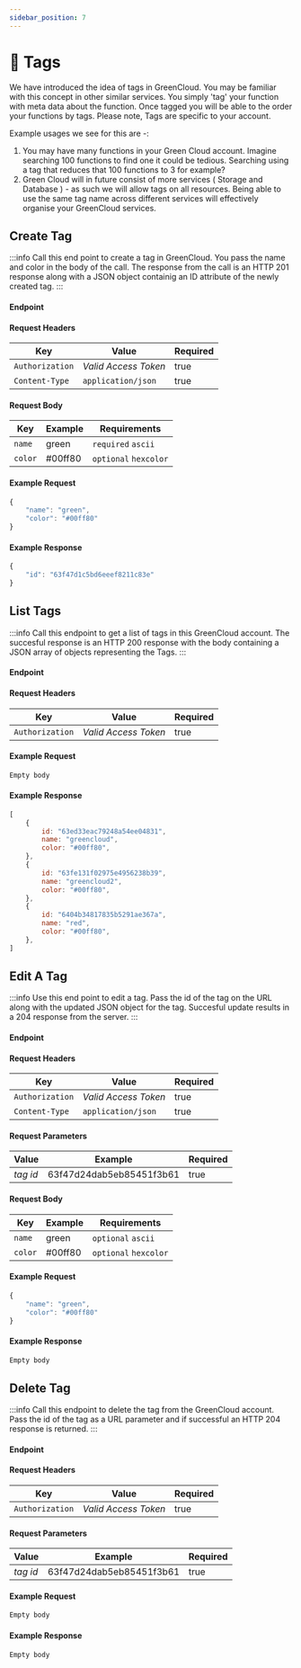 ```yaml
---
sidebar_position: 7
---
```


# 🧾 Tags

We have introduced the idea of tags in GreenCloud. You may be familiar with this concept in other similar services. You simply 'tag' your function with meta data about the function. Once tagged you will be able to the order your functions by tags. Please note, Tags are specific to your account.

Example usages we see for this are -:

1. You may have many functions in your Green Cloud account. Imagine searching 100 functions to find one it could be tedious. Searching using a tag that reduces that 100 functions to 3 for example?
2. Green Cloud will in future consist of more services ( Storage and Database ) - as such we will allow tags on all resources. Being able to use the same tag name across different services will effectively organise your GreenCloud services.

## Create Tag

:::info
Call this end point to create a tag in GreenCloud. You pass the name and color in the body of the call. The response from the call is an HTTP 201 response along with a JSON object containig an ID attribute of the newly created tag.
:::

#### Endpoint

<endpoint href='https://api.greencloud.dev/v1/tag' method='POST'/>

#### Request Headers

| Key             | Value                | Required |
| --------------- | -------------------- | -------- |
| `Authorization` | _Valid Access Token_ | true     |
| `Content-Type`  | `application/json`   | true     |

#### Request Body

| Key     | Example | Requirements          |
| ------- | ------- | --------------------- |
| `name`  | green   | `required` `ascii`    |
| `color` | #00ff80 | `optional` `hexcolor` |

#### Example Request

```js
{
	"name": "green",
	"color": "#00ff80"
}

```

#### Example Response

```js title="Status: 201 Created"
{
	"id": "63f47d1c5bd6eeef8211c83e"
}
```

## List Tags

:::info
Call this endpoint to get a list of tags in this GreenCloud account. The succesful response is an HTTP 200 response with the body containing a JSON array of objects representing the Tags.
:::

#### Endpoint

<endpoint href='https://api.greencloud.dev/v1/tag/list' method='GET'/>

#### Request Headers

| Key             | Value                | Required |
| --------------- | -------------------- | -------- |
| `Authorization` | _Valid Access Token_ | true     |

#### Example Request

```js
Empty body
```

#### Example Response

<!-- prettier-ignore -->
```js title="Status: 200 OK"
[
    {
        id: "63ed33eac79248a54ee04831",
        name: "greencloud",
        color: "#00ff80",
    },
    {
        id: "63fe131f02975e4956238b39",
        name: "greencloud2",
        color: "#00ff80",
    },
    {
        id: "6404b34817835b5291ae367a",
        name: "red",
        color: "#00ff80",
    },
]
```

## Edit A Tag

:::info
Use this end point to edit a tag. Pass the id of the tag on the URL along with the updated JSON object for the tag. Succesful update results in a 204 response from the server.
:::

#### Endpoint

<endpoint href='https://api.greencloud.dev/v1/tag/[tagId]' method='PATCH'/>

#### Request Headers

| Key             | Value                | Required |
| --------------- | -------------------- | -------- |
| `Authorization` | _Valid Access Token_ | true     |
| `Content-Type`  | `application/json`   | true     |

#### Request Parameters

| Value    | Example                  | Required |
| -------- | ------------------------ | -------- |
| _tag id_ | 63f47d24dab5eb85451f3b61 | true     |

#### Request Body

| Key     | Example | Requirements          |
| ------- | ------- | --------------------- |
| `name`  | green   | `optional` `ascii`    |
| `color` | #00ff80 | `optional` `hexcolor` |

#### Example Request

```js
{
	"name": "green",
	"color": "#00ff80"
}
```

#### Example Response

```js title="Status: 204 No Content"
Empty body
```

## Delete Tag

:::info
Call this endpoint to delete the tag from the GreenCloud account. Pass the id of the tag as a URL parameter and if successful an HTTP 204 response is returned.
:::

#### Endpoint

<endpoint href='https://api.greencloud.dev/v1/tag/[tagId]' method='DELETE'/>

#### Request Headers

| Key             | Value                | Required |
| --------------- | -------------------- | -------- |
| `Authorization` | _Valid Access Token_ | true     |

#### Request Parameters

| Value    | Example                  | Required |
| -------- | ------------------------ | -------- |
| _tag id_ | 63f47d24dab5eb85451f3b61 | true     |

#### Example Request

```js
Empty body
```

#### Example Response

```js title="Status: 204 No Content"
Empty body
```
